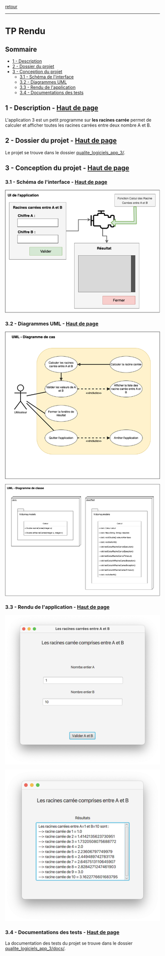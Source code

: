 [retour](../../) <a name="top"></a>

---

# TP Rendu

## Sommaire

- [1 - Description](#1)
- [2 - Dossier du projet](#2)
- [3 - Conception du projet](#3)
	- [3.1 - Schéma de l'interface](#3_1)
	- [3.2 - Diagrammes UML](#3_2)
	- [3.3 - Rendu de l'application](#3_3)
    - [3.4 - Documentations des tests](#3_4)

## 1 - Description - [Haut de page](#top) <a name="1"></a>

L'application 3 est un petit programme sur **les racines carrée** permet de calculer et afficher toutes les racines carrées entre deux nombre A et B.

## 2 - Dossier du projet - [Haut de page](#top) <a name="2"></a>

Le projet se trouve dans le dossier [qualite_logiciels_app_3/](/qualite_logiciels_app_3/).

## 3 - Conception du projet - [Haut de page](#top) <a name="3"></a>

### 3.1 - Schéma de l'interface - [Haut de page](#top) <a name="3_1"></a>

![img](_img/1_Diagrammes-UI.png)

### 3.2 - Diagrammes UML - [Haut de page](#top) <a name="3_2"></a>

![img](_img/2_Diagrammes_Uses_Cases.png)

![img](_img/3-Diagrammes_ClassDiagram.png)

### 3.3 - Rendu de l'application - [Haut de page](#top) <a name="3_3"></a>

![img](_img/Tp_rendu_1.png)

![img](_img/Tp_rendu_2.png)

### 3.4 - Documentations des tests - [Haut de page](#top) <a name="3_4"></a>

La documentation des tests du projet se trouve dans le dossier [qualite_logiciels_app_3/docs/](/qualite_logiciels_app_3/docs/).